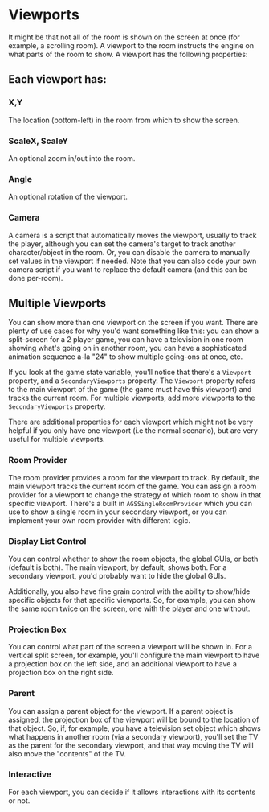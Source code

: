 # Viewports

It might be that not all of the room is shown on the screen at once (for example, a scrolling room). A viewport to the room instructs the engine on what parts of the room to show. A viewport has the following properties:

## Each viewport has:

### X,Y

The location (bottom-left) in the room from which to show the screen.

### ScaleX, ScaleY

An optional zoom in/out into the room.

### Angle

An optional rotation of the viewport.

### Camera

A camera is a script that automatically moves the viewport, usually to track the player, although you can set the camera's target to track another character/object in the room. Or, you can disable the camera to manually set values in the viewport if needed. Note that you can also code your own camera script if you want to replace the default camera (and this can be done per-room).

## Multiple Viewports

You can show more than one viewport on the screen if you want. There are plenty of use cases for why you'd want something like this: you can show a split-screen for a 2 player game, you can have a television in one room showing what's going on in another room, you can have a sophisticated animation sequence a-la "24" to show multiple going-ons at once, etc.

If you look at the game state variable, you'll notice that there's a `Viewport` property, and a `SecondaryViewports` property. The `Viewport` property refers to the main viewport of the game (the game must have this viewport) and tracks the current room. For multiple viewports, add more viewports to the `SecondaryViewports` property.

There are additional properties for each viewport which might not be very helpful if you only have one viewport (i.e the normal scenario), but are very useful for multiple viewports.

### Room Provider

The room provider provides a room for the viewport to track. 
By default, the main viewport tracks the current room of the game.
You can assign a room provider for a viewport to change the strategy of which room to show in that specific viewport. There's a built in `AGSSingleRoomProvider` which you can
use to show a single room in your secondary viewport, or you can implement your own room provider with different logic. 

### Display List Control

You can control whether to show the room objects, the global GUIs, or both (default is both). The main viewport, by default, shows both. 
For a secondary viewport, you'd probably want to hide the global GUIs.

Additionally, you also have fine grain control with the ability to show/hide specific objects for that specific viewports. So, for example, you can show the same room twice on the screen, one with the player and one without.

### Projection Box

You can control what part of the screen a viewport will be shown in. For a vertical split screen, for example, you'll configure the main viewport to have a projection box on the left side, and an additional viewport to have a projection box on the right side.

### Parent

You can assign a parent object for the viewport. If a parent object is assigned, the projection box of the viewport will be bound to the location of that object. So, if, for example, you have a television set object which shows what happens in another room (via a secondary viewport), you'll set the TV as the parent for the secondary viewport, and that way moving the TV will also move the "contents" of the TV.

### Interactive

For each viewport, you can decide if it allows interactions with its contents or not.